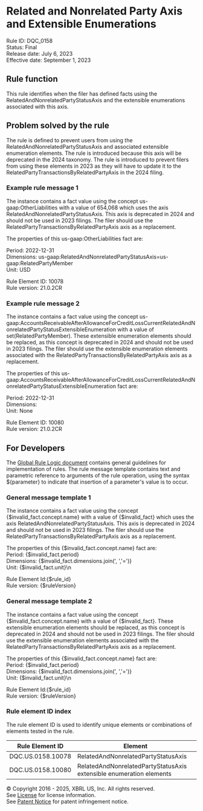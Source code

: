 # Related and Nonrelated Party Axis and Extensible Enumerations  
Rule ID: DQC_0158  
Status: Final  
Release date: July 6, 2023  
Effective date: September 1, 2023  
  
## Rule function
This rule identifies when the filer has defined facts using the RelatedAndNonrelatedPartyStatusAxis and the extensible enumerations associated with this axis.  

## Problem solved by the rule  
The rule is defined to prevent users from using the RelatedAndNonrelatedPartyStatusAxis and associated extensible enumeration elements. The rule is introduced because this axis will be deprecated in the 2024 taxonomy. The rule is introduced to prevent filers from using these elements in 2023 as they will have to update it to the RelatedPartyTransactionsByRelatedPartyAxis in the 2024 filing.    

### Example rule message 1 
The instance contains a fact value using the concept us-gaap:OtherLiabilities with a value of 654,068 which uses the axis RelatedAndNonrelatedPartyStatusAxis. This axis is deprecated in 2024 and should not be used in 2023 filings. The filer should use the RelatedPartyTransactionsByRelatedPartyAxis axis as a replacement.

The properties of this us-gaap:OtherLiabilities fact are:

Period: 2022-12-31  
Dimensions: us-gaap:RelatedAndNonrelatedPartyStatusAxis=us-gaap:RelatedPartyMember  
Unit: USD  

Rule Element ID: 10078  
Rule version: 21.0.2CR      

### Example rule message 2 
The instance contains a fact value using the concept us-gaap:AccountsReceivableAfterAllowanceForCreditLossCurrentRelatedAndNonrelatedPartyStatusExtensibleEnumeration with a value of set(RelatedPartyMember). These extensible enumeration elements should be replaced, as this concept is deprecated in 2024 and should not be used in 2023 filings. The filer should use the extensible enumeration elements associated with the  RelatedPartyTransactionsByRelatedPartyAxis axis as a replacement.

The properties of this us-gaap:AccountsReceivableAfterAllowanceForCreditLossCurrentRelatedAndNonrelatedPartyStatusExtensibleEnumeration fact are:

Period: 2022-12-31  
Dimensions:  
Unit: None  

Rule Element ID: 10080  
Rule version: 21.0.2CR  

## For Developers  
The [Global Rule Logic document](https://github.com/DataQualityCommittee/dqc_us_rules/blob/master/docs/GlobalRuleLogic.md) contains general guidelines for implementation of rules. The rule message template contains text and parametric reference to arguments of the rule operation, using the syntax ${parameter} to indicate that insertion of a parameter's value is to occur. 

### General message template 1 
The instance contains a fact value using the concept {$invalid_fact.concept.name} with a value of {$invalid_fact} which uses the axis RelatedAndNonrelatedPartyStatusAxis. This axis is deprecated in 2024 and should not be used in 2023 filings. The filer should use the RelatedPartyTransactionsByRelatedPartyAxis axis as a replacement.

The properties of this {$invalid_fact.concept.name} fact are:  
Period: {$invalid_fact.period}  
Dimensions: {$invalid_fact.dimensions.join(', ','=')}  
Unit: {$invalid_fact.unit}\n

Rule Element Id:{$rule_id}  
Rule version: {$ruleVersion}

### General message template 2 
The instance contains a fact value using the concept {$invalid_fact.concept.name} with a value of {$invalid_fact}. These extensible enumeration elements should be replaced, as this concept is deprecated in 2024 and should not be used in 2023 filings. The filer should use the extensible enumeration elements associated with the  RelatedPartyTransactionsByRelatedPartyAxis axis as a replacement.

The properties of this {$invalid_fact.concept.name} fact are:  
Period: {$invalid_fact.period}  
Dimensions: {$invalid_fact.dimensions.join(', ','=')}  
Unit: {$invalid_fact.unit}\n

Rule Element Id:{$rule_id}  
Rule version: {$ruleVersion}

### Rule element ID index  
The rule element ID is used to identify unique elements or combinations of elements tested in the rule.

|Rule Element ID|Element|
|--- |--- |
| DQC.US.0158.10078 | RelatedAndNonrelatedPartyStatusAxis |
| DQC.US.0158.10080 | RelatedAndNonrelatedPartyStatusAxis extensible enumeration elements |

© Copyright 2016 - 2025, XBRL US, Inc. All rights reserved.   
See [License](https://xbrl.us/dqc-license) for license information.  
See [Patent Notice](https://xbrl.us/dqc-patent) for patent infringement notice.  